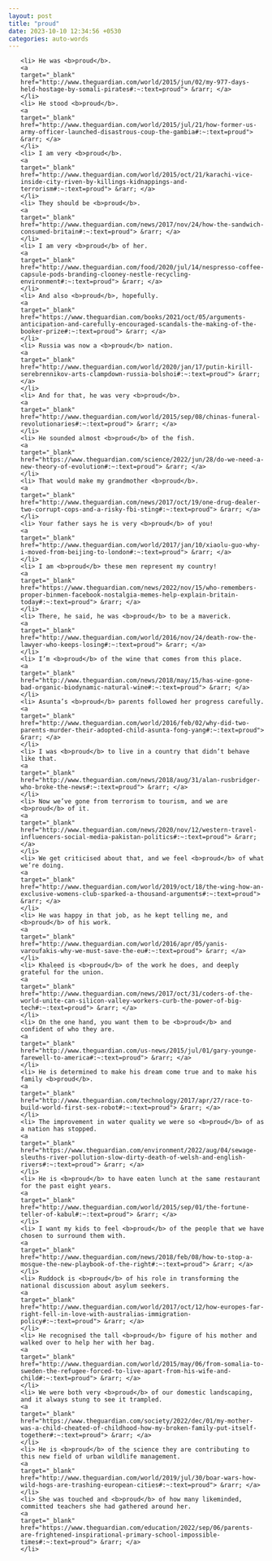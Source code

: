 ```yaml
---
layout: post
title: "proud"
date: 2023-10-10 12:34:56 +0530
categories: auto-words
---
```

<ol>

    <li> He was <b>proud</b>.
    <a 
    target="_blank" 
    href="http://www.theguardian.com/world/2015/jun/02/my-977-days-held-hostage-by-somali-pirates#:~:text=proud"> &rarr; </a>
    </li>
    <li> He stood <b>proud</b>.
    <a 
    target="_blank" 
    href="http://www.theguardian.com/world/2015/jul/21/how-former-us-army-officer-launched-disastrous-coup-the-gambia#:~:text=proud"> &rarr; </a>
    </li>
    <li> I am very <b>proud</b>.
    <a 
    target="_blank" 
    href="http://www.theguardian.com/world/2015/oct/21/karachi-vice-inside-city-riven-by-killings-kidnappings-and-terrorism#:~:text=proud"> &rarr; </a>
    </li>
    <li> They should be <b>proud</b>.
    <a 
    target="_blank" 
    href="http://www.theguardian.com/news/2017/nov/24/how-the-sandwich-consumed-britain#:~:text=proud"> &rarr; </a>
    </li>
    <li> I am very <b>proud</b> of her.
    <a 
    target="_blank" 
    href="http://www.theguardian.com/food/2020/jul/14/nespresso-coffee-capsule-pods-branding-clooney-nestle-recycling-environment#:~:text=proud"> &rarr; </a>
    </li>
    <li> And also <b>proud</b>, hopefully.
    <a 
    target="_blank" 
    href="https://www.theguardian.com/books/2021/oct/05/arguments-anticipation-and-carefully-encouraged-scandals-the-making-of-the-booker-prize#:~:text=proud"> &rarr; </a>
    </li>
    <li> Russia was now a <b>proud</b> nation.
    <a 
    target="_blank" 
    href="http://www.theguardian.com/world/2020/jan/17/putin-kirill-serebrennikov-arts-clampdown-russia-bolshoi#:~:text=proud"> &rarr; </a>
    </li>
    <li> And for that, he was very <b>proud</b>.
    <a 
    target="_blank" 
    href="http://www.theguardian.com/world/2015/sep/08/chinas-funeral-revolutionaries#:~:text=proud"> &rarr; </a>
    </li>
    <li> He sounded almost <b>proud</b> of the fish.
    <a 
    target="_blank" 
    href="https://www.theguardian.com/science/2022/jun/28/do-we-need-a-new-theory-of-evolution#:~:text=proud"> &rarr; </a>
    </li>
    <li> That would make my grandmother <b>proud</b>.
    <a 
    target="_blank" 
    href="http://www.theguardian.com/news/2017/oct/19/one-drug-dealer-two-corrupt-cops-and-a-risky-fbi-sting#:~:text=proud"> &rarr; </a>
    </li>
    <li> Your father says he is very <b>proud</b> of you!
    <a 
    target="_blank" 
    href="http://www.theguardian.com/world/2017/jan/10/xiaolu-guo-why-i-moved-from-beijing-to-london#:~:text=proud"> &rarr; </a>
    </li>
    <li> I am <b>proud</b> these men represent my country!
    <a 
    target="_blank" 
    href="https://www.theguardian.com/news/2022/nov/15/who-remembers-proper-binmen-facebook-nostalgia-memes-help-explain-britain-today#:~:text=proud"> &rarr; </a>
    </li>
    <li> There, he said, he was <b>proud</b> to be a maverick.
    <a 
    target="_blank" 
    href="http://www.theguardian.com/world/2016/nov/24/death-row-the-lawyer-who-keeps-losing#:~:text=proud"> &rarr; </a>
    </li>
    <li> I’m <b>proud</b> of the wine that comes from this place.
    <a 
    target="_blank" 
    href="http://www.theguardian.com/news/2018/may/15/has-wine-gone-bad-organic-biodynamic-natural-wine#:~:text=proud"> &rarr; </a>
    </li>
    <li> Asunta’s <b>proud</b> parents followed her progress carefully.
    <a 
    target="_blank" 
    href="http://www.theguardian.com/world/2016/feb/02/why-did-two-parents-murder-their-adopted-child-asunta-fong-yang#:~:text=proud"> &rarr; </a>
    </li>
    <li> I was <b>proud</b> to live in a country that didn’t behave like that.
    <a 
    target="_blank" 
    href="http://www.theguardian.com/news/2018/aug/31/alan-rusbridger-who-broke-the-news#:~:text=proud"> &rarr; </a>
    </li>
    <li> Now we’ve gone from terrorism to tourism, and we are <b>proud</b> of it.
    <a 
    target="_blank" 
    href="http://www.theguardian.com/news/2020/nov/12/western-travel-influencers-social-media-pakistan-politics#:~:text=proud"> &rarr; </a>
    </li>
    <li> We get criticised about that, and we feel <b>proud</b> of what we’re doing.
    <a 
    target="_blank" 
    href="http://www.theguardian.com/world/2019/oct/18/the-wing-how-an-exclusive-womens-club-sparked-a-thousand-arguments#:~:text=proud"> &rarr; </a>
    </li>
    <li> He was happy in that job, as he kept telling me, and <b>proud</b> of his work.
    <a 
    target="_blank" 
    href="http://www.theguardian.com/world/2016/apr/05/yanis-varoufakis-why-we-must-save-the-eu#:~:text=proud"> &rarr; </a>
    </li>
    <li> Khaleed is <b>proud</b> of the work he does, and deeply grateful for the union.
    <a 
    target="_blank" 
    href="http://www.theguardian.com/news/2017/oct/31/coders-of-the-world-unite-can-silicon-valley-workers-curb-the-power-of-big-tech#:~:text=proud"> &rarr; </a>
    </li>
    <li> On the one hand, you want them to be <b>proud</b> and confident of who they are.
    <a 
    target="_blank" 
    href="http://www.theguardian.com/us-news/2015/jul/01/gary-younge-farewell-to-america#:~:text=proud"> &rarr; </a>
    </li>
    <li> He is determined to make his dream come true and to make his family <b>proud</b>.
    <a 
    target="_blank" 
    href="http://www.theguardian.com/technology/2017/apr/27/race-to-build-world-first-sex-robot#:~:text=proud"> &rarr; </a>
    </li>
    <li> The improvement in water quality we were so <b>proud</b> of as a nation has stopped.
    <a 
    target="_blank" 
    href="https://www.theguardian.com/environment/2022/aug/04/sewage-sleuths-river-pollution-slow-dirty-death-of-welsh-and-english-rivers#:~:text=proud"> &rarr; </a>
    </li>
    <li> He is <b>proud</b> to have eaten lunch at the same restaurant for the past eight years.
    <a 
    target="_blank" 
    href="http://www.theguardian.com/world/2015/sep/01/the-fortune-teller-of-kabul#:~:text=proud"> &rarr; </a>
    </li>
    <li> I want my kids to feel <b>proud</b> of the people that we have chosen to surround them with.
    <a 
    target="_blank" 
    href="http://www.theguardian.com/news/2018/feb/08/how-to-stop-a-mosque-the-new-playbook-of-the-right#:~:text=proud"> &rarr; </a>
    </li>
    <li> Ruddock is <b>proud</b> of his role in transforming the national discussion about asylum seekers.
    <a 
    target="_blank" 
    href="http://www.theguardian.com/world/2017/oct/12/how-europes-far-right-fell-in-love-with-australias-immigration-policy#:~:text=proud"> &rarr; </a>
    </li>
    <li> He recognised the tall <b>proud</b> figure of his mother and walked over to help her with her bag.
    <a 
    target="_blank" 
    href="http://www.theguardian.com/world/2015/may/06/from-somalia-to-sweden-the-refugee-forced-to-live-apart-from-his-wife-and-child#:~:text=proud"> &rarr; </a>
    </li>
    <li> We were both very <b>proud</b> of our domestic landscaping, and it always stung to see it trampled.
    <a 
    target="_blank" 
    href="https://www.theguardian.com/society/2022/dec/01/my-mother-was-a-child-cheated-of-childhood-how-my-broken-family-put-itself-together#:~:text=proud"> &rarr; </a>
    </li>
    <li> He is <b>proud</b> of the science they are contributing to this new field of urban wildlife management.
    <a 
    target="_blank" 
    href="http://www.theguardian.com/world/2019/jul/30/boar-wars-how-wild-hogs-are-trashing-european-cities#:~:text=proud"> &rarr; </a>
    </li>
    <li> She was touched and <b>proud</b> of how many likeminded, committed teachers she had gathered around her.
    <a 
    target="_blank" 
    href="https://www.theguardian.com/education/2022/sep/06/parents-are-frightened-inspirational-primary-school-impossible-times#:~:text=proud"> &rarr; </a>
    </li>